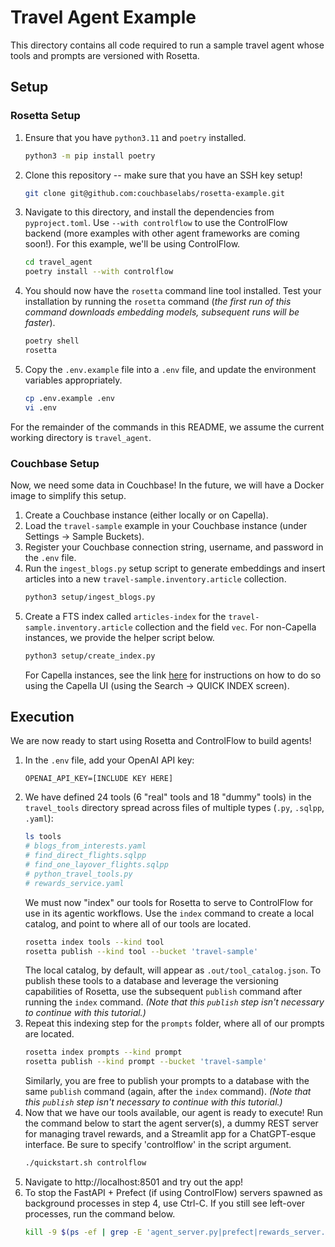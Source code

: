 # Travel Agent Example
This directory contains all code required to run a sample travel agent whose tools and prompts are versioned with Rosetta.

## Setup

### Rosetta Setup

1. Ensure that you have `python3.11` and `poetry` installed.
   ```bash
   python3 -m pip install poetry
   ```
2. Clone this repository -- make sure that you have an SSH key setup!
   ```bash
   git clone git@github.com:couchbaselabs/rosetta-example.git
   ```
3. Navigate to this directory, and install the dependencies from `pyproject.toml`.
   Use `--with controlflow` to use the ControlFlow backend (more examples with other agent frameworks are coming soon!).
   For this example, we'll be using ControlFlow.
   ```bash
   cd travel_agent
   poetry install --with controlflow
   ```
4. You should now have the `rosetta` command line tool installed.
   Test your installation by running the `rosetta` command (_the first run of this command downloads embedding models,
   subsequent runs will be faster_).
   ```bash
   poetry shell
   rosetta
   ```
5. Copy the `.env.example` file into a `.env` file, and update the environment variables appropriately.
   ```bash
   cp .env.example .env
   vi .env
   ```

For the remainder of the commands in this README, we assume the current working directory is `travel_agent`.

### Couchbase Setup
Now, we need some data in Couchbase!
In the future, we will have a Docker image to simplify this setup.

1. Create a Couchbase instance (either locally or on Capella).
2. Load the `travel-sample` example in your Couchbase instance (under Settings -> Sample Buckets).
3. Register your Couchbase connection string, username, and password in the `.env` file.
4. Run the `ingest_blogs.py` setup script to generate embeddings and insert articles into a new
   `travel-sample.inventory.article` collection.
   ```bash
   python3 setup/ingest_blogs.py
   ```
5. Create a FTS index called `articles-index` for the `travel-sample.inventory.article` collection and the field `vec`.
   For non-Capella instances, we provide the helper script below.
   ```bash
   python3 setup/create_index.py
   ```
   For Capella instances, see the link [here](https://docs.couchbase.com/cloud/vector-search/create-vector-search-index-ui.html)
   for instructions on how to do so using the Capella UI (using the Search -> QUICK INDEX screen).


## Execution

We are now ready to start using Rosetta and ControlFlow to build agents!

1. In the `.env` file, add your OpenAI API key:
   ```
   OPENAI_API_KEY=[INCLUDE KEY HERE]
   ```
2. We have defined 24 tools (6 "real" tools and 18 "dummy" tools) in the `travel_tools` directory spread across files
   of multiple types (`.py`, `.sqlpp`, `.yaml`):
   ```bash
   ls tools
   # blogs_from_interests.yaml
   # find_direct_flights.sqlpp
   # find_one_layover_flights.sqlpp
   # python_travel_tools.py
   # rewards_service.yaml
   ```
   We must now "index" our tools for Rosetta to serve to ControlFlow for use in its agentic workflows.
   Use the `index` command to create a local catalog, and point to where all of our tools are located.
   ```bash
   rosetta index tools --kind tool
   rosetta publish --kind tool --bucket 'travel-sample'
   ```
   The local catalog, by default, will appear as `.out/tool_catalog.json`.
   To publish these tools to a database and leverage the versioning capabilities of Rosetta, use the subsequent
   `publish` command after running the `index` command. _(Note that this `publish` step isn't necessary to continue with
   this tutorial.)_
3. Repeat this indexing step for the `prompts` folder, where all of our prompts are located.
   ```bash
   rosetta index prompts --kind prompt
   rosetta publish --kind prompt --bucket 'travel-sample'
   ```
   Similarly, you are free to publish your prompts to a database with the same `publish` command (again, after
   the `index` command). _(Note that this `publish` step isn't necessary to continue with this tutorial.)_
4. Now that we have our tools available, our agent is ready to execute!
   Run the command below to start the agent server(s), a dummy REST server for managing travel rewards, and a
   Streamlit app for a ChatGPT-esque interface.
   Be sure to specify 'controlflow' in the script argument.
   ```bash
   ./quickstart.sh controlflow
   ```
5. Navigate to http://localhost:8501 and try out the app!
6. To stop the FastAPI + Prefect (if using ControlFlow) servers spawned as background processes in step 4, use Ctrl-C.
   If you still see left-over processes, run the command below.
   ```bash
   kill -9 $(ps -ef | grep -E 'agent_server.py|prefect|rewards_server.py|uvicorn' | grep -v 'grep' | awk '{print $2}')
   ```
